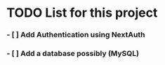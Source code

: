 # TODO List for this project

### - [ ] Add Authentication using NextAuth

### - [ ] Add a database possibly (MySQL)
